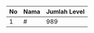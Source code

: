| No | Nama            | Jumlah Level |
|----|-----------------|--------------|
| 1  | #    |    989        |
